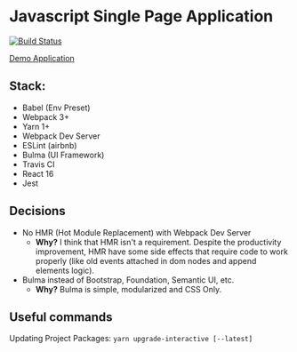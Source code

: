 # Javascript Single Page Application
[![Build Status](https://travis-ci.org/jeantoledo/jfront.svg?branch=master)](https://travis-ci.org/jeantoledo/jfront)

[Demo Application](https://jeantoledo.github.io/jfront/)

## Stack:

- Babel (Env Preset)
- Webpack 3+
- Yarn 1+
- Webpack Dev Server
- ESLint (airbnb)
- Bulma (UI Framework)
- Travis CI
- React 16
- Jest

## Decisions

- No HMR (Hot Module Replacement) with Webpack Dev Server
  - **Why?** I think that HMR isn't a requirement. Despite the productivity improvement, HMR have some side effects that require code to work properly (like old events attached in dom nodes and append elements logic).
- Bulma instead of Bootstrap, Foundation, Semantic UI, etc.
  - **Why?** Bulma is simple, modularized and CSS Only.

## Useful commands

Updating Project Packages: `yarn upgrade-interactive [--latest]`


